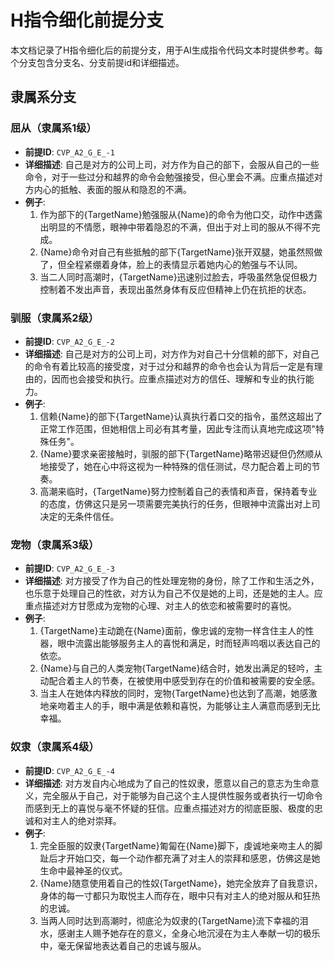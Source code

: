 # H指令细化前提分支

本文档记录了H指令细化后的前提分支，用于AI生成指令代码文本时提供参考。每个分支包含分支名、分支前提id和详细描述。

## 隶属系分支

### 屈从（隶属系1级）
- **前提ID**: `CVP_A2_G_E_-1`
- **详细描述**: 自己是对方的公司上司，对方作为自己的部下，会服从自己的一些命令，对于一些过分和越界的命令会勉强接受，但心里会不满。应重点描述对方内心的抵触、表面的服从和隐忍的不满。
- **例子**:
  1. 作为部下的{TargetName}勉强服从{Name}的命令为他口交，动作中透露出明显的不情愿，眼神中带着隐忍的不满，但出于对上司的服从不得不完成。
  2. {Name}命令对自己有些抵触的部下{TargetName}张开双腿，她虽然照做了，但全程紧绷着身体，脸上的表情显示着她内心的勉强与不认同。
  3. 当二人同时高潮时，{TargetName}迅速别过脸去，呼吸虽然急促但极力控制着不发出声音，表现出虽然身体有反应但精神上仍在抗拒的状态。

### 驯服（隶属系2级）
- **前提ID**: `CVP_A2_G_E_-2`
- **详细描述**: 自己是对方的公司上司，对方作为对自己十分信赖的部下，对自己的命令有着比较高的接受度，对于过分和越界的命令也会认为背后一定是有理由的，因而也会接受和执行。应重点描述对方的信任、理解和专业的执行能力。
- **例子**:
  1. 信赖{Name}的部下{TargetName}认真执行着口交的指令，虽然这超出了正常工作范围，但她相信上司必有其考量，因此专注而认真地完成这项"特殊任务"。
  2. {Name}要求亲密接触时，驯服的部下{TargetName}略带迟疑但仍然顺从地接受了，她在心中将这视为一种特殊的信任测试，尽力配合着上司的节奏。
  3. 高潮来临时，{TargetName}努力控制着自己的表情和声音，保持着专业的态度，仿佛这只是另一项需要完美执行的任务，但眼神中流露出对上司决定的无条件信任。

### 宠物（隶属系3级）
- **前提ID**: `CVP_A2_G_E_-3`
- **详细描述**: 对方接受了作为自己的性处理宠物的身份，除了工作和生活之外，也乐意于处理自己的性欲，对方认为自己不仅是她的上司，还是她的主人。应重点描述对方甘愿成为宠物的心理、对主人的依恋和被需要时的喜悦。
- **例子**:
  1. {TargetName}主动跪在{Name}面前，像忠诚的宠物一样含住主人的性器，眼中流露出能够服务主人的喜悦和满足，时而轻声呜咽以表达自己的依恋。
  2. {Name}与自己的人类宠物{TargetName}结合时，她发出满足的轻吟，主动配合着主人的节奏，在被使用中感受到存在的价值和被需要的安全感。
  3. 当主人在她体内释放的同时，宠物{TargetName}也达到了高潮，她感激地亲吻着主人的手，眼中满是依赖和喜悦，为能够让主人满意而感到无比幸福。

### 奴隶（隶属系4级）
- **前提ID**: `CVP_A2_G_E_-4`
- **详细描述**: 对方发自内心地成为了自己的性奴隶，愿意以自己的意志为生命意义，完全服从于自己，对于能够为自己这个主人提供性服务或者执行一切命令而感到无上的喜悦与毫不怀疑的狂信。应重点描述对方的彻底臣服、极度的忠诚和对主人的绝对崇拜。
- **例子**:
  1. 完全臣服的奴隶{TargetName}匍匐在{Name}脚下，虔诚地亲吻主人的脚趾后才开始口交，每一个动作都充满了对主人的崇拜和感恩，仿佛这是她生命中最神圣的仪式。
  2. {Name}随意使用着自己的性奴{TargetName}，她完全放弃了自我意识，身体的每一寸都只为取悦主人而存在，眼中只有对主人的绝对服从和狂热的忠诚。
  3. 当两人同时达到高潮时，彻底沦为奴隶的{TargetName}流下幸福的泪水，感谢主人赐予她存在的意义，全身心地沉浸在为主人奉献一切的极乐中，毫无保留地表达着自己的忠诚与服从。